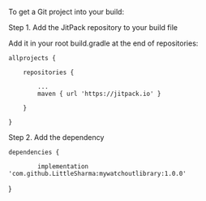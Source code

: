To get a Git project into your build:

Step 1. Add the JitPack repository to your build file

Add it in your root build.gradle at the end of repositories:

	allprojects {
  
		repositories {
    
			...
			maven { url 'https://jitpack.io' }
      
		}
    
	}
Step 2. Add the dependency

	dependencies {
  
	        implementation 'com.github.LittleSharma:mywatchoutlibrary:1.0.0'    
  }
  
